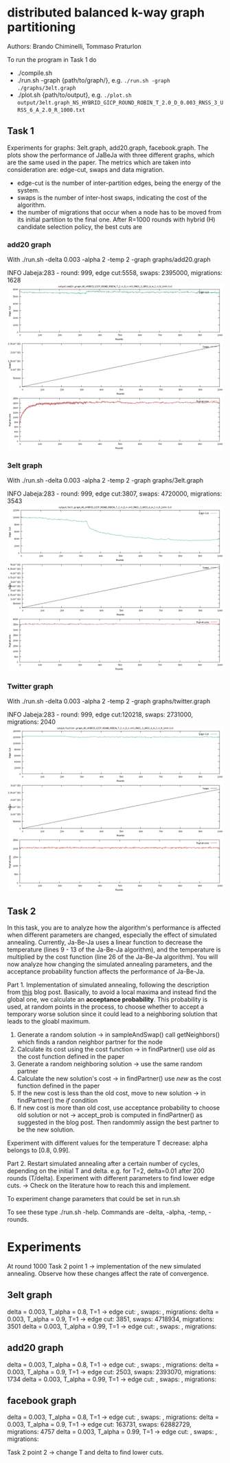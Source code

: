 # distributed balanced k-way graph partitioning

Authors: Brando Chiminelli, Tommaso Praturlon

To run the program in Task 1 do
- ./compile.sh
- ./run.sh -graph {path/to/graph/}, e.g. `./run.sh -graph ./graphs/3elt.graph`
- ./plot.sh {path/to/output}, e.g. `./plot.sh output/3elt.graph_NS_HYBRID_GICP_ROUND_ROBIN_T_2.0_D_0.003_RNSS_3_URSS_6_A_2.0_R_1000.txt`

## Task 1 
Experiments for graphs: 3elt.graph, add20.graph, facebook.graph.
The plots show the performance of JaBeJa with three different graphs, which are the same used in the paper.
The metrics which are taken into consideration are: edge-cut, swaps and data migration.
- edge-cut is the number of inter-partition edges, being the energy of the system.
- swaps is the number of inter-host swaps, indicating the cost of the algorithm.
- the number of migrations that occur when a node has to be moved from its initial partition to the final one.
After R=1000 rounds with hybrid (H) candidate selection policy, the best cuts are

### add20 graph
With ./run.sh -delta 0.003 -alpha 2 -temp 2 -graph graphs/add20.graph

INFO  Jabeja:283 - round: 999, edge cut:5558, swaps: 2395000, migrations: 1628
![add20](plots/graph_add20.png)

### 3elt graph
With ./run.sh -delta 0.003 -alpha 2 -temp 2 -graph graphs/3elt.graph

INFO  Jabeja:283 - round: 999, edge cut:3807, swaps: 4720000, migrations: 3543
![3elt](plots/graph_3elt.png)

### Twitter graph
With ./run.sh -delta 0.003 -alpha 2 -temp 2 -graph graphs/twitter.graph

INFO  Jabeja:283 - round: 999, edge cut:120218, swaps: 2731000, migrations: 2040
![twitter](plots/graph_twitter.png)

## Task 2

In this task, you are to analyze how the algorithm's performance is affected when different parameters are changed, especially the effect of simulated annealing. Currently, Ja-Be-Ja uses a linear function to decrease the temperature (lines 9 - 13 of the Ja-Be-Ja algorithm), and the temperature is multiplied by the cost function (line 26 of the Ja-Be-Ja algorithm). You will now analyze how changing the simulated annealing parameters, and the acceptance probability function affects the performance of Ja-Be-Ja.

Part 1. Implementation of simulated annealing, following the description from [this](http://katrinaeg.com/simulated-annealing.html) blog post. Basically, to avoid a local maxima and instead find the global one, we calculate an **acceptance probability**. This probability is used, at random points in the process, to choose whether to accept a temporary worse solution since it could lead to a neighboring solution that leads to the gloabl maximum.

1. Generate a random solution -> in sampleAndSwap() call getNeighbors() which finds a randon neighbor partner for the node
2. Calculate its cost using the cost function -> in findPartner() use _old_ as the cost function defined in the paper
3. Generate a random neighboring solution -> use the same random partner
4. Calculate the new solution's cost -> in findPartner() use _new_ as the cost function defined in the paper
5. If the new cost is less than the old cost, move to new solution -> in findPartner() the _if_ condition
6. If new cost is more than old cost, use acceptance probability to choose old solution or not -> accept_prob is computed in findPartner() as suggested in the blog post. Then randommly assign the best partner to be the new solution.

Experiment with different values for the temperature T decrease: alpha belongs to [0.8, 0.99].

Part 2. Restart simulated annealing after a certain number of cycles, depending on the initial T and delta. e.g. for T=2, delta=0.01 after 200 rounds (T/delta). Experiment with different parameters to find lower edge cuts. -> Check on the literature how to reach this and implement.

To experiment change parameters that could be set in run.sh

To see these type ./run.sh -help. Commands are -delta, -alpha, -temp, -rounds.

# Experiments
At round 1000
Task 2 point 1 -> implementation of the new simulated annealing. Observe how these changes affect the rate of convergence.
## 3elt graph
delta = 0.003, T_alpha = 0.8, T=1 -> edge cut: , swaps: , migrations: 
delta = 0.003, T_alpha = 0.9, T=1 -> edge cut: 3851, swaps: 4718934, migrations: 3501 
delta = 0.003, T_alpha = 0.99, T=1 -> edge cut: , swaps: , migrations: 
## add20 graph
delta = 0.003, T_alpha = 0.8, T=1 -> edge cut: , swaps: , migrations: 
delta = 0.003, T_alpha = 0.9, T=1 -> edge cut: 2503, swaps: 2393070, migrations: 1734 
delta = 0.003, T_alpha = 0.99, T=1 -> edge cut: , swaps: , migrations: 
## facebook graph
delta = 0.003, T_alpha = 0.8, T=1 -> edge cut: , swaps: , migrations: 
delta = 0.003, T_alpha = 0.9, T=1 -> edge cut: 163731, swaps: 62882729, migrations: 4757
delta = 0.003, T_alpha = 0.99, T=1 -> edge cut: , swaps: , migrations: 


Task 2 point 2 -> change T and delta to find lower cuts. 
